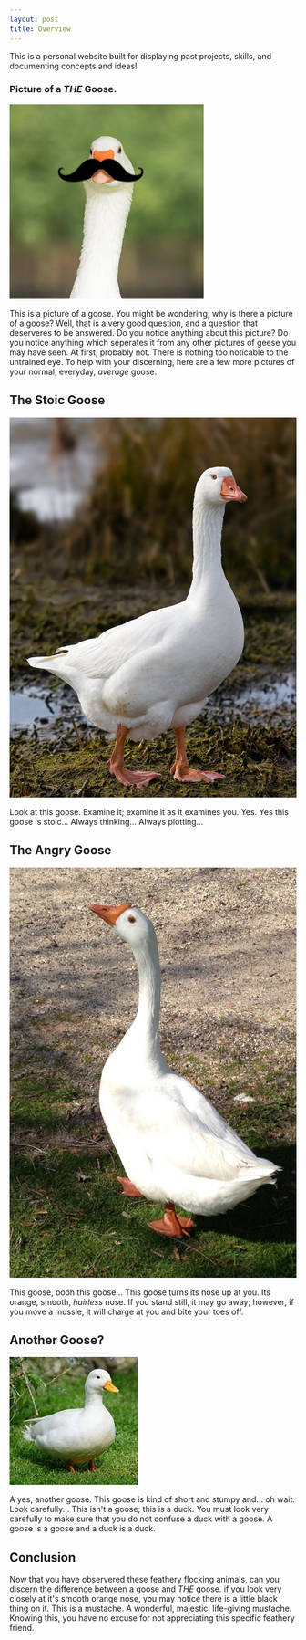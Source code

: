 ```yaml
---
layout: post
title: Overview
---
```


This is a personal website built for displaying past projects, skills, and documenting concepts and ideas!

### Picture of ~~a~~ *THE* Goose.
![A very detailed mustached picture of a prim and propper goose. The picture is humbiling. As you look upon it, it fills you with a sense of wonder and a sense of awe; to a certain extent, it even seems quite humorous.](https://github.com/lukecashwell-alt/eportfolio/blob/master/public/apple-touch-icon-144-precomposed.png?raw=true)

This is a picture of a goose. You might be wondering; why is there a picture of a goose? Well, that is a very good question, and a question that deserveres to be answered. Do you notice anything about this picture? Do you notice anything which seperates it from any other pictures of geese you may have seen. At first, probably not. There is nothing too noticable to the untrained eye. To help with your discerning, here are a few more pictures of your normal, everyday, *average* goose. 

## The Stoic Goose
![A goose staring off into the distance. You feel determination as you stare into its beedy black eyes.](https://github.com/lukecashwell-alt/eportfolio/blob/master/public/goose1.jpg?raw=true)

Look at this goose. Examine it; examine it as it examines you. Yes. Yes this goose is stoic... Always thinking... Always plotting...

## The Angry Goose
![A goose with its nose upturned. In anger at the camera man who dare to take a picture of its feathery white body.](https://github.com/lukecashwell-alt/eportfolio/blob/master/public/goose2.jpg?raw=true)

This goose, oooh this goose... This goose turns its nose up at you. Its orange, smooth, *hairless* nose. If you stand still, it may go away; however, if you move a mussle, it will charge at you and bite your toes off.  

## Another Goose?
![A goose that is kind of shorter and stumpier. It has a shorter kneck, oh wait.. it's a duck not a goose.](https://github.com/lukecashwell-alt/eportfolio/blob/master/public/goose3.jpg?raw=true)

A yes, another goose. This goose is kind of short and stumpy and... oh wait. Look carefully... This isn't a goose; this is a duck. You must look very carefully to make sure that you do not confuse a duck with a goose. A goose is a goose and a duck is a duck. 

## Conclusion
Now that you have observered these feathery flocking animals, can you discern the difference between a goose and *THE* goose. if you look very closely at it's smooth orange nose, you may notice there is a little black thing on it. This is a mustache. A wonderful, majestic, life-giving mustache. Knowing this, you have no excuse for not appreciating this specific feathery friend. 
